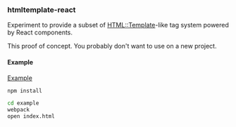 ### htmltemplate-react

Experiment to provide a subset of [HTML::Template](http://search.cpan.org/~samtregar/HTML-Template-2.6/Template.pm)-like tag system powered by React components.

This proof of concept. You probably don't want to use on a new project.

#### Example

[Example](example/index.js)

```bash
npm install

cd example
webpack
open index.html
```
